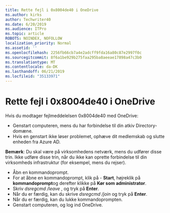 ```yaml
---
title: Rette fejl i 0x8004de40 i OneDrive
ms.author: kirks
author: Techwriter40
ms.date: 6/20/2019
ms.audience: ITPro
ms.topic: article
ROBOTS: NOINDEX, NOFOLLOW
localization_priority: Normal
ms.assetid: ''
ms.openlocfilehash: 2256fb66cb7a4e2adcff9fda16a80c87e2997f0c
ms.sourcegitcommit: 8f6a1be929b275faa295ba8aeeae17898a47c3b0
ms.translationtype: MT
ms.contentlocale: da-DK
ms.lasthandoff: 06/21/2019
ms.locfileid: "35133971"
---
```

# <a name="fix-0x8004de40-error-in-onedrive"></a>Rette fejl i 0x8004de40 i OneDrive

Hvis du modtager fejlmeddelelsen 0x8004de40 med OneDrive:

- Genstart computeren, mens du har forbindelse til din atkiv Directory-domæne.
- Hvis en genstart ikke løser problemet, ophæve dit medlemskab og slutte enheden fra Azure AD. 

**Bemærk**: Du skal være på virksomhedens netværk, mens du udfører disse trin. Ikke udføre disse trin, når du ikke kan oprette forbindelse til din virksomheds infrastruktur (for eksempel, mens du rejser). 

- Åbn en kommandoprompt. 
- For at åbne en kommandoprompt, klik på - **Start**, højreklik på **kommandoprompt**og derefter klikke på **Kør som administrator**.
- Skriv *dsregcmd /leave* , og tryk på **Enter**.
- Når du er færdig, kan du skrive *dsregcmd /join* og tryk på **Enter**.
- Når du er færdig, kan du lukke kommandoprompten.
- Genstart computeren, og log ind OneDrive.